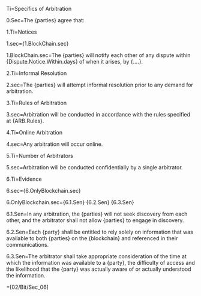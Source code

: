 Ti=Specifics of Arbitration

0.Sec=The {parties} agree that:

1.Ti=Notices

1.sec={1.BlockChain.sec}

1.BlockChain.sec=The {parties} will notify each other of any dispute within {Dispute.Notice.Within.days} of when it arises, by {....}.

2.Ti=Informal Resolution

2.sec=The {parties} will attempt informal resolution prior to any demand for arbitration.

3.Ti=Rules of Arbitration

3.sec=Arbitration will be conducted in accordance with the rules specified at {ARB.Rules}.

4.Ti=Online Arbitration

4.sec=Any arbitration will occur online.

5.Ti=Number of Arbitrators

5.sec=Arbitration will be conducted confidentially by a single arbitrator.

6.Ti=Evidence

6.sec={6.OnlyBlockchain.sec}

6.OnlyBlockchain.sec={6.1.Sen} {6.2.Sen} {6.3.Sen}

6.1.Sen=In any arbitration, the {parties} will not seek discovery from each other, and the arbitrator shall not allow {parties} to engage in discovery.

6.2.Sen=Each {party} shall be entitled to rely solely on information that was available to both {parties} on the {blockchain} and referenced in their communications.

6.3.Sen=The arbitrator shall take appropriate consideration of the time at which the information was available to a {party}, the difficulty of access and the likelihood that the {party} was actually aware of or actually understood the information.

=[02/Bit/Sec_06]